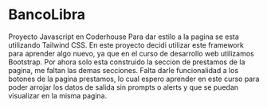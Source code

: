 # BancoLibra
Proyecto Javascript en Coderhouse
Para dar estilo a la pagina se esta utilizando Tailwind CSS. En este proyecto decidi utilizar este framework para aprender algo nuevo, ya que en el curso de desarrollo web utilizamos Bootstrap.
Por ahora solo esta construido la seccion de prestamos de la pagina, me faltan las demas secciones.
Falta darle funcionalidad a los botones de la pagina prestamos, lo cual espero aprender en este curso para poder arrojar los datos de salida sin prompts o alerts y que se puedan visualizar en la misma pagina.
